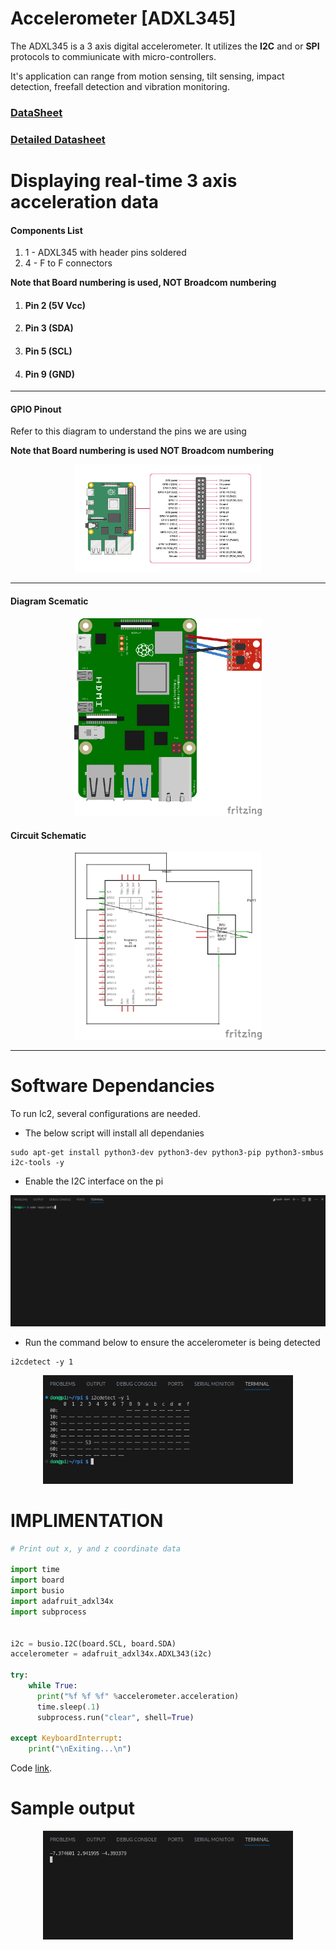 # Accelerometer [ADXL345]
The ADXL345 is a 3 axis digital accelerometer. It utilizes the **I2C** and or **SPI** protocols to commiunicate with micro-controllers.

It's application can range from motion sensing, tilt sensing, impact detection, freefall detection and vibration monitoring.

### [DataSheet](../docs/ADXL345_DATA%20SHEET.pdf)
### [Detailed Datasheet](../docs/ADXL345_More_Detailed.pdf)


# Displaying real-time 3 axis acceleration data
#### Components List
  1. 1 - ADXL345 with header pins soldered
  1. 4 - F to F connectors
 
**Note that Board numbering is used, NOT  Broadcom numbering**
1. #### Pin 2 (5V Vcc)
1. #### Pin 3 (SDA)
1. #### Pin 5 (SCL)
1. #### Pin 9 (GND)

---
#### GPIO Pinout
Refer to this diagram to understand the pins we are using

**Note that Board numbering is used NOT  Broadcom numbering**

<p align="center">
  <img src="../src/pics/gpio_pinout.png" alt="Diagram Schematic" width="300px">
</p>

---

#### Diagram Scematic

<p align="center">
  <img src="../src/pics/accelerometer.png" alt="Diagram Schematic" width="300px">
</p>

#### Circuit Schematic
<p align="center">
  <img src="../src/pics/accelerometer_schematic.png" alt="Circuit Schematic" width="300px">
</p>

--- 

# Software Dependancies
To run Ic2, several configurations are needed.

- The below script will install all dependanies

```
sudo apt-get install python3-dev python3-dev python3-pip python3-smbus i2c-tools -y
```

- Enable the I2C interface on the pi

![I2C interface enabling](../src/gifs/enabling_i2c-interface.gif)

- Run the command below to ensure the accelerometer is being detected

```
i2cdetect -y 1
```

<p align='center'>
<img src="../src/pics/i2c-detect-accelerometer.png" width="400px">
</p>

# IMPLIMENTATION

```py
# Print out x, y and z coordinate data 

import time 
import board
import busio 
import adafruit_adxl34x
import subprocess


i2c = busio.I2C(board.SCL, board.SDA)
accelerometer = adafruit_adxl34x.ADXL343(i2c)

try:
    while True:
      print("%f %f %f" %accelerometer.acceleration)
      time.sleep(.1)
      subprocess.run("clear", shell=True)

except KeyboardInterrupt:
    print("\nExiting...\n")
```

Code [link](../../iot/basic/accelerometer/accelerometer.py).

# Sample output

<p align='center'>
<img src='../src/pics/sample_accelerometer-output.png' width='400px'>
</p>